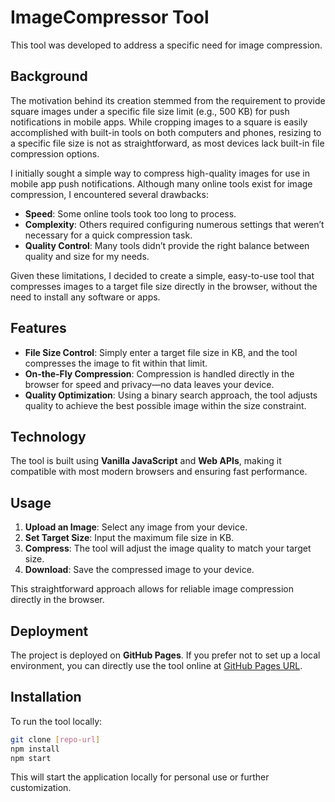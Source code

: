 # ImageCompressor Tool

This tool was developed to address a specific need for image compression.

## Background

The motivation behind its creation stemmed from the requirement to provide square images under a specific file size limit (e.g., 500 KB) for push notifications in mobile apps. While cropping images to a square is easily accomplished with built-in tools on both computers and phones, resizing to a specific file size is not as straightforward, as most devices lack built-in file compression options.

I initially sought a simple way to compress high-quality images for use in mobile app push notifications. Although many online tools exist for image compression, I encountered several drawbacks:

- **Speed**: Some online tools took too long to process.
- **Complexity**: Others required configuring numerous settings that weren’t necessary for a quick compression task.
- **Quality Control**: Many tools didn’t provide the right balance between quality and size for my needs.

Given these limitations, I decided to create a simple, easy-to-use tool that compresses images to a target file size directly in the browser, without the need to install any software or apps.

## Features

- **File Size Control**: Simply enter a target file size in KB, and the tool compresses the image to fit within that limit.
- **On-the-Fly Compression**: Compression is handled directly in the browser for speed and privacy—no data leaves your device.
- **Quality Optimization**: Using a binary search approach, the tool adjusts quality to achieve the best possible image within the size constraint.

## Technology

The tool is built using **Vanilla JavaScript** and **Web APIs**, making it compatible with most modern browsers and ensuring fast performance.

## Usage

1. **Upload an Image**: Select any image from your device.
2. **Set Target Size**: Input the maximum file size in KB.
3. **Compress**: The tool will adjust the image quality to match your target size.
4. **Download**: Save the compressed image to your device.

This straightforward approach allows for reliable image compression directly in the browser.

## Deployment

The project is deployed on **GitHub Pages**. If you prefer not to set up a local environment, you can directly use the tool online at [GitHub Pages URL](https://qaz7456.github.io/image-compressor/).

## Installation

To run the tool locally:

```bash
git clone [repo-url]
npm install
npm start
```

This will start the application locally for personal use or further customization.